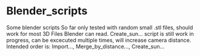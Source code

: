 # Blender_scripts
Some blender scripts
So far only tested with random small .stl files, should work for most 3D Files Blender can read. 
Create_sun... script is still work in progress, can be excecuted multiple times, will increase camera distance.
Intended order is: Import..., Merge_by_distance..., Create_sun...
